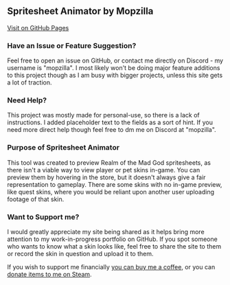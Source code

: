 ## Spritesheet Animator by Mopzilla
[Visit on GitHub Pages](https://mopzilla.github.io/SpritesheetAnimator/)

### Have an Issue or Feature Suggestion?
Feel free to open an issue on GitHub, or contact me directly on Discord - my username is "mopzilla".
I most likely won't be doing major feature additions to this project though as I am busy with bigger projects, unless this site gets a lot of traction.

### Need Help?
This project was mostly made for personal-use, so there is a lack of instructions. I added placeholder text to the fields as a sort of hint. If you need more direct help though feel free to dm me on Discord at "mopzilla".

### Purpose of Spritesheet Animator
This tool was created to preview Realm of the Mad God spritesheets, as there isn't a viable way to view player or pet skins in-game. You can preview them by hovering in the store, but it doesn't always give a fair representation to gameplay. There are some skins with no in-game preview, like quest skins, where you would be reliant upon another user uploading footage of that skin.

### Want to Support me?
I would greatly appreciate my site being shared as it helps bring more attention to my work-in-progress portfolio on GitHub. If you spot someone who wants to know what a skin looks like, feel free to share the site to them or record the skin in question and upload it to them.

If you wish to support me financially [you can buy me a coffee](https://buymeacoffee.com/mopzilla), or you can [donate items to me on Steam](https://steamcommunity.com/tradeoffer/new/?partner=118170564&token=r085WqK9).